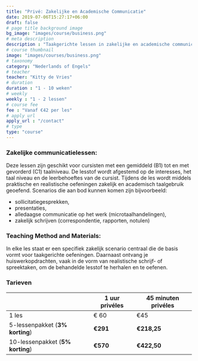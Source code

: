 ```yaml
---
title: "Privé: Zakelijke en Academische Communicatie"
date: 2019-07-06T15:27:17+06:00
draft: false
# page title background image
bg_image: "images/course/business.png"
# meta description
description : "Taakgerichte lessen in zakelijke en academische communicatievaardigheden."
# course thumbnail
image: "images/courses/business.png"
# taxonomy
category: "Nederlands of Engels"
# teacher
teacher: "Kitty de Vries"
# duration
duration : "1 - 10 weken"
# weekly
weekly : "1 - 2 lessen"
# course fee
fee : "Vanaf €42 per les"
# apply url
apply_url : "/contact"
# type
type: "course"
---
```



### Zakelijke communicatielessen:
Deze lessen zijn geschikt voor cursisten met een gemiddeld (B1) tot en met gevorderd (C1) taalniveau. De lesstof wordt afgestemd op de interesses, het taal niveau en de leerbehoeftes van de cursist. Tijdens de les wordt middels praktische en realistische oefeningen zakelijk en academisch taalgebruik geoefend. Scenarios die aan bod kunnen komen zijn bijvoorbeeld:
- sollicitatiegesprekken,
- presentaties,
- alledaagse communicatie op het werk (microtaalhandelingen),
- zakelijk schrijven (correspondentie, rapporten, notulen) 

### Teaching Method and Materials:
In elke les staat er een specifiek zakelijk scenario centraal die de basis vormt voor taakgerichte oefeningen. Daarnaast ontvang je huiswerkopdrachten, vaak in de vorm van realistische schrijf- of spreektaken, om de behandelde lesstof te herhalen en te oefenen. 

 </p>

### Tarieven

| | 1 uur privéles|  45 minuten privéles|
|---|---|---|
|  1 les  | € 60  | €45 |
|  5-lessenpakket (__3% korting__) | __€291__ | __€218,25__|
|  10-lessenpakket (__5% korting__) | __€570__ | __€422,50__|
